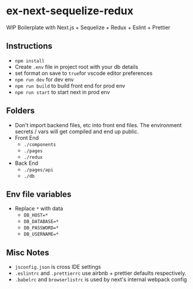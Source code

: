# ex-next-sequelize-redux

WIP Boilerplate with Next.js + Sequelize + Redux + Eslint + Prettier

## Instructions

- `npm install`
- Create `.env` file in project root with your db details
- set format on save to `true`for vscode editor preferences
- `npm run dev` for dev env
- `npm run build` to build front end for prod env
- `npm run start` to start next in prod env

## Folders

- Don't import backend files, etc into front end files. The environment secrets / vars will get compiled and end up public.
- Front End
  - `./components`
  - `./pages`
  - `./redux`
- Back End
  - `./pages/api`
  - `./db`

## Env file variables

- Replace `*` with data
  - `DB_HOST=*`
  - `DB_DATABASE=*`
  - `DB_PASSWORD=*`
  - `DB_USERNAME=*`

## Misc Notes

- `jsconfig.json` is cross IDE settings
- `.eslintrc` and `.prettierrc` use airbnb + prettier defaults respectively.
- `.babelrc` and `browserlistrc` is used by next's internal webpack config
